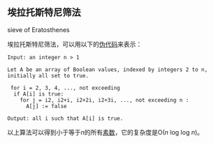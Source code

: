 ## 埃拉托斯特尼筛法
sieve of Eratosthenes

埃拉托斯特尼筛法，可以用以下的[伪代码](https://zh.wikipedia.org/wiki/伪代码)来表示：

```
Input: an integer n > 1
 
Let A be an array of Boolean values, indexed by integers 2 to n,
initially all set to true.
 
 for i = 2, 3, 4, ..., not exceeding 
  if A[i] is true:
    for j = i2, i2+i, i2+2i, i2+3i, ..., not exceeding n :
      A[j] := false
 
Output: all i such that A[i] is true.
```

以上算法可以得到小于等于*n*的所有[素数](https://zh.wikipedia.org/wiki/質數)，它的复杂度是O(*n* log log *n*)。